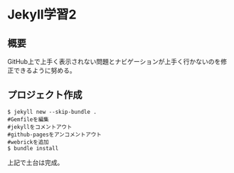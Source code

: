 # Jekyll学習2
## 概要
GitHub上で上手く表示されない問題とナビゲーションが上手く行かないのを修正できるように努める。

## プロジェクト作成
```
$ jekyll new --skip-bundle .
#Gemfileを編集
#jekyllをコメントアウト
#github-pagesをアンコメントアウト
#webrickを追加
$ bundle install
```
上記で土台は完成。